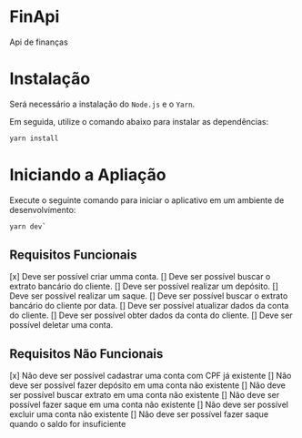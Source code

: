 
# FinApi 

Api de finanças

# Instalação 

Será necessário a instalação do `Node.js` e o `Yarn`.

Em seguida, utilize o comando abaixo para instalar as dependências:

```bash
yarn install
```

# Iniciando a Apliação 

Execute o seguinte comando para iniciar o aplicativo em um ambiente de desenvolvimento:

```bash
yarn dev`
```

## Requisitos Funcionais 

[x] Deve ser possível criar umma conta.
[] Deve ser possível buscar o extrato bancário do cliente.
[] Deve ser possível realizar um depósito.
[] Deve ser possível realizar um saque.
[] Deve ser possível buscar o extrato bancário do cliente por data.
[] Deve ser possível atualizar dados da conta do cliente.
[] Deve ser possível obter dados da conta do cliente.
[] Deve ser possível deletar uma conta.

## Requisitos Não Funcionais 
[x] Não deve ser possível cadastrar uma conta com CPF já existente
[] Não deve ser possível fazer depósito em uma conta não existente
[] Não deve ser possível buscar extrato em uma conta não existente
[] Não deve ser possível fazer saque em uma conta não existente
[] Não deve ser possível excluir uma conta não existente
[] Não deve ser possível fazer saque quando o saldo for insuficiente